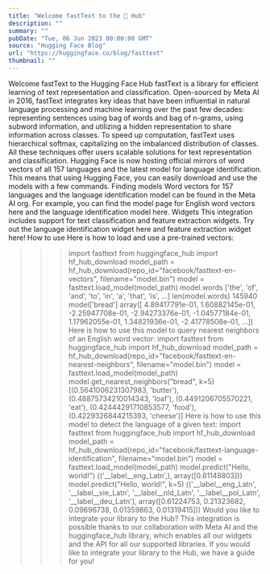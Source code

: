 ```yaml
---
title: "Welcome fastText to the 🤗 Hub"
description: ""
summary: ""
pubDate: "Tue, 06 Jun 2023 00:00:00 GMT"
source: "Hugging Face Blog"
url: "https://huggingface.co/blog/fasttext"
thumbnail: ""
---
```


Welcome fastText to the Hugging Face Hub
fastText is a library for efficient learning of text representation and classification. Open-sourced by Meta AI in 2016, fastText integrates key ideas that have been influential in natural language processing and machine learning over the past few decades: representing sentences using bag of words and bag of n-grams, using subword information, and utilizing a hidden representation to share information across classes.
To speed up computation, fastText uses hierarchical softmax, capitalizing on the imbalanced distribution of classes. All these techniques offer users scalable solutions for text representation and classification.
Hugging Face is now hosting official mirrors of word vectors of all 157 languages and the latest model for language identification. This means that using Hugging Face, you can easily download and use the models with a few commands.
Finding models
Word vectors for 157 languages and the language identification model can be found in the Meta AI org. For example, you can find the model page for English word vectors here and the language identification model here.
Widgets
This integration includes support for text classification and feature extraction widgets. Try out the language identification widget here and feature extraction widget here!
How to use
Here is how to load and use a pre-trained vectors:
>>> import fasttext
>>> from huggingface_hub import hf_hub_download
>>> model_path = hf_hub_download(repo_id="facebook/fasttext-en-vectors", filename="model.bin")
>>> model = fasttext.load_model(model_path)
>>> model.words
['the', 'of', 'and', 'to', 'in', 'a', 'that', 'is', ...]
>>> len(model.words)
145940
>>> model['bread']
array([ 4.89417791e-01, 1.60882145e-01, -2.25947708e-01, -2.94273376e-01,
-1.04577184e-01, 1.17962055e-01, 1.34821936e-01, -2.41778508e-01, ...])
Here is how to use this model to query nearest neighbors of an English word vector:
>>> import fasttext
>>> from huggingface_hub import hf_hub_download
>>> model_path = hf_hub_download(repo_id="facebook/fasttext-en-nearest-neighbors", filename="model.bin")
>>> model = fasttext.load_model(model_path)
>>> model.get_nearest_neighbors("bread", k=5)
[(0.5641006231307983, 'butter'),
(0.48875734210014343, 'loaf'),
(0.4491206705570221, 'eat'),
(0.42444291710853577, 'food'),
(0.4229326844215393, 'cheese')]
Here is how to use this model to detect the language of a given text:
>>> import fasttext
>>> from huggingface_hub import hf_hub_download
>>> model_path = hf_hub_download(repo_id="facebook/fasttext-language-identification", filename="model.bin")
>>> model = fasttext.load_model(model_path)
>>> model.predict("Hello, world!")
(('__label__eng_Latn',), array([0.81148803]))
>>> model.predict("Hello, world!", k=5)
(('__label__eng_Latn', '__label__vie_Latn', '__label__nld_Latn', '__label__pol_Latn', '__label__deu_Latn'),
array([0.61224753, 0.21323682, 0.09696738, 0.01359863, 0.01319415]))
Would you like to integrate your library to the Hub?
This integration is possible thanks to our collaboration with Meta AI and the huggingface_hub
library, which enables all our widgets and the API for all our supported libraries. If you would like to integrate your library to the Hub, we have a guide for you!